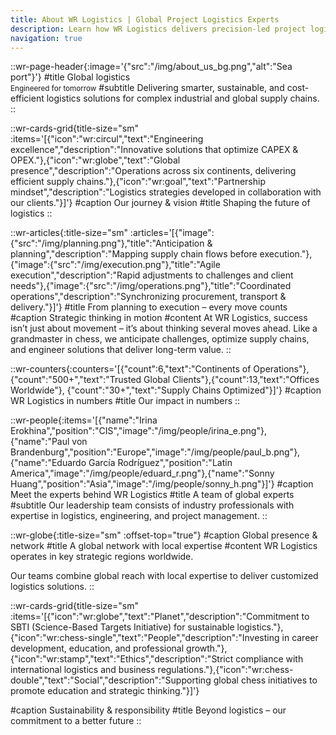 ```yaml
---
title: About WR Logistics | Global Project Logistics Experts
description: Learn how WR Logistics delivers precision-led project logistics for industrial supply chains in 70+ countries — built on engineering and control.
navigation: true
---
```


::wr-page-header{:image='{"src":"/img/about_us_bg.png","alt":"Sea port"}'}
#title
Global logistics<br>
<small>Engineered for tomorrow</small>
#subtitle
<span class="container container--sm">
Delivering smarter, sustainable, and cost-efficient logistics solutions for complex industrial and global supply chains.
<span>
::

::wr-cards-grid{title-size="sm" :items='[{"icon":"wr:circul","text":"Engineering excellence","description":"Innovative solutions that optimize CAPEX & OPEX."},{"icon":"wr:globe","text":"Global presence","description":"Operations across six continents, delivering efficient supply chains."},{"icon":"wr:goal","text":"Partnership mindset","description":"Logistics strategies developed in collaboration with our clients."}]'}
#caption
Our journey & vision
#title
Shaping the future of logistics
::

::wr-articles{:title-size="sm" :articles='[{"image":{"src":"/img/planning.png"},"title":"Anticipation & planning","description":"Mapping supply chain flows before execution."},{"image":{"src":"/img/execution.png"},"title":"Agile execution","description":"Rapid adjustments to challenges and client needs"},{"image":{"src":"/img/operations.png"},"title":"Coordinated operations","description":"Synchronizing procurement, transport & delivery."}]'}
#title
From planning to execution – every move counts
#caption
Strategic thinking in motion
#content
At WR Logistics, success isn’t just about movement – it’s about thinking several moves ahead. Like a grandmaster in chess, we anticipate challenges, optimize supply chains, and engineer solutions that deliver long-term value.
::

::wr-counters{:counters='[{"count":6,"text":"Continents of Operations"},{"count":"500+","text":"Trusted Global Clients"},{"count":13,"text":"Offices Worldwide"}, {"count":"30+","text":"Supply Chains Optimized"}]'}
#caption
WR Logistics in numbers
#title
Our impact in numbers
::

::wr-people{:items='[{"name":"Irina Erokhina","position":"CIS","image":"/img/people/irina_e.png"},{"name":"Paul von Brandenburg","position":"Europe","image":"/img/people/paul_b.png"},{"name":"Eduardo García Rodríguez","position":"Latin America","image":"/img/people/eduard_r.png"},{"name":"Sonny Huang","position":"Asia","image":"/img/people/sonny_h.png"}]'}
#caption
Meet the experts behind WR Logistics
#title
A team of global experts
#subtitle
Our leadership team consists of industry professionals with expertise in logistics, engineering, and project management.
::

::wr-globe{:title-size="sm" :offset-top="true"}
#caption
Global presence & network
#title
A global network with local expertise
#content
WR Logistics operates in key strategic regions worldwide.

Our teams combine global reach with local expertise to deliver customized logistics solutions.
::

::wr-cards-grid{title-size="sm" :items='[{"icon":"wr:globe","text":"Planet","description":"Commitment to SBTI (Science-Based Targets Initiative) for sustainable logistics."},{"icon":"wr:chess-single","text":"People","description":"Investing in career development, education, and professional growth."},{"icon":"wr:stamp","text":"Ethics","description":"Strict compliance with international logistics and business regulations."},{"icon":"wr:chess-double","text":"Social","description":"Supporting global chess initiatives to promote education and strategic thinking."}]'}

#caption
Sustainability & responsibility
#title
Beyond logistics – our commitment to a better future
::

